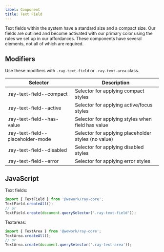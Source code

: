 ```yaml
---
label: Component
title: Text Field
---
```


<page-intro>Text fields within the system have a standard size and a compact size. Our fields are outlined and become activated with our primary color using the rules we set up in our affordances. These components have several elements, not all of which are required.</page-intro>

<component 
    name="Text field"
    component="text-field"
    variation="text-field" 
    >
</component>

<component 
    name="Text area"
    component="text-field"
    variation="text-area" 
    >
</component>

## Modifiers

Use these modifiers with `.ray-text-field` or `.ray-text-area` class.

| Selector                          | Description                                         |
| --------------------------------- | --------------------------------------------------- |
| .ray-text-field--compact          | Selector for applying compact styles                |
| .ray-text-field--active           | Selector for applying active/focus styles           |
| .ray-text-field--has-value        | Selector for applying styles when field has value   |
| .ray-text-field--placeholder-mode | Selector for applying placeholder styles (no value) |
| .ray-text-field--disabled         | Selector for applying disabled styles               |
| .ray-text-field--error            | Selector for applying error styles                  |

## JavaScript

Text fields:

```javascript
import { TextField } from '@wework/ray-core';
TextField.createAll();
// or
TextField.create(document.querySelector('.ray-text-field'));
```

Textareas:

```javascript
import { TextArea } from '@wework/ray-core';
TextArea.createAll();
// or
TextArea.create(document.querySelector('.ray-text-area'));
```
